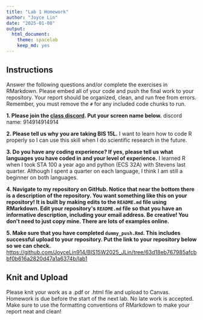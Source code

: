 ```yaml
---
title: "Lab 1 Homework"
author: "Joyce Lin"
date: "2025-01-08"
output:
  html_document: 
    theme: spacelab
    keep_md: yes
---
```


## Instructions
Answer the following questions and/or complete the exercises in RMarkdown. Please embed all of your code and push the final work to your repository. Your report should be organized, clean, and run free from errors. Remember, you must remove the `#` for any included code chunks to run.  

**1. Please join the [class discord](https://forms.gle/AHHXd3aobaAdkkFg9). Put your screen name below.** 
discord name: 914914914914

**2. Please tell us why you are taking BIS 15L.**
I want to learn how to code R properly so I can use this skill when I do scientific research in the future.

**3. Do you have any coding experience? If yes, please tell us what languages you have coded in and your level of experience.**
I learned R when I took STA 100 a year ago and python (ECS 32A) with Stevens last quarter. Although I spent a quarter on each language, I think
I am still a beginner on both languages.

**4. Navigate to my repository on GitHub. Notice that near the bottom there is a description of the repository. You want something like this on your repository! It is built by making edits to the `README.md` file using RMarkdown. Edit your repository's `README.md` file so that you have an informative description, including your email address. Be creative! You don't need to just copy mine. There are lots of examples online.**  

**5. Make sure that you have completed `dummy_push.Rmd`. This includes successful upload to your repository. Put the link to your repository below so we can check.**
https://github.com/JoyceLin914/BIS15W2025_JLin/tree/63d18eb767985afcbbf0b616a2820d47a1a6374b/lab1

## Knit and Upload
Please knit your work as a .pdf or .html file and upload to Canvas. Homework is due before the start of the next lab. No late work is accepted. Make sure to use the formatting conventions of RMarkdown to make your report neat and clean!  
